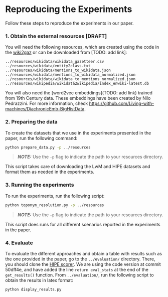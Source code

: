# Reproducing the Experiments

Follow these steps to reproduce the experiments in our paper.

### 1. Obtain the external resources [DRAFT]

You will need the following resources, which are created using the code in the [wiki2gaz](https://github.com/Living-with-machines/wiki2gaz) or can be downloaded from [TODO: add link]:
```
../resources/wikidata/wikidata_gazetteer.csv
../resources/wikidata/entity2class.txt
../resources/wikidata/mentions_to_wikidata.json
../resources/wikidata/mentions_to_wikidata_normalized.json
../resources/wikidata/wikidata_to_mentions_normalized.json
../resources/wikipedia/wikidata2wikipedia/index_enwiki-latest.db
```

You will also need the [word2vec embeddings](TODO: add link) trained from 19th Century data. These embeddings have been created by Nilo Pedrazzini. For more information, check https://github.com/Living-with-machines/DiachronicEmb-BigHistData.

### 2. Preparing the data

To create the datasets that we use in the experiments presented in the paper, run the following command:
```bash
python prepare_data.py -p ../resources
```

> **_NOTE:_** Use the ``-p`` flag to indicate the path to your resources directory.

This script takes care of downloading the LwM and HIPE datasets and format them as needed in the experiments.

### 3. Running the experiments

To run the experiments, run the following script:
```bash
python toponym_resolution.py -p ../resources
```

> **_NOTE:_** Use the ``-p`` flag to indicate the path to your resources directory.

This script does runs for all different scenarios reported in the experiments in the paper.

### 4. Evaluate

To evaluate the different approaches and obtain a table with results such as the one provided in the paper, go to the `../evaluation/` directory. There, you should clone the [HIPE scorer](https://github.com/hipe-eval/HIPE-scorer). We are using the code version at commit 50dff4e, and have added the line `return eval_stats` at the end of the `get_results()` function. From `../evaluation/`, run the following script to obtain the results in latex format:
```bash
python display_results.py
```
